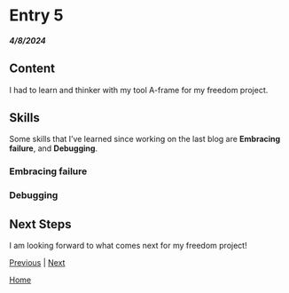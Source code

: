 # Entry 5
##### 4/8/2024

## Content
I had to learn and thinker with my tool A-frame for my freedom project.

## Skills
Some skills that I’ve learned since working on the last blog are **Embracing failure**, and **Debugging**.

### Embracing failure

### Debugging


## Next Steps
I am looking forward to what comes next for my freedom project!

[Previous](entry04.md) | [Next](entry06.md)

[Home](../README.md)
